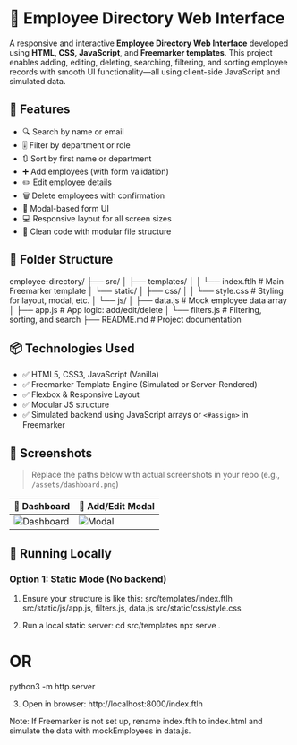 # 👥 Employee Directory Web Interface
A responsive and interactive **Employee Directory Web Interface** developed using **HTML, CSS, JavaScript**, and **Freemarker templates**. This project enables adding, editing, deleting, searching, filtering, and sorting employee records with smooth UI functionality—all using client-side JavaScript and simulated data.

## 🚀 Features
- 🔍 Search by name or email
- 🎚️ Filter by department or role
- 🔃 Sort by first name or department
- ➕ Add employees (with form validation)
- ✏️ Edit employee details
- 🗑️ Delete employees with confirmation
- 🎨 Modal-based form UI
- 💻 Responsive layout for all screen sizes
- 🧾 Clean code with modular file structure

## 📁 Folder Structure
employee-directory/
├── src/
│ ├── templates/
│ │ └── index.ftlh # Main Freemarker template
│ └── static/
│ ├── css/
│ │ └── style.css # Styling for layout, modal, etc.
│ └── js/
│ ├── data.js # Mock employee data array
│ ├── app.js # App logic: add/edit/delete
│ └── filters.js # Filtering, sorting, and search
├── README.md # Project documentation

## 📦 Technologies Used
- ✅ HTML5, CSS3, JavaScript (Vanilla)
- ✅ Freemarker Template Engine (Simulated or Server-Rendered)
- ✅ Flexbox & Responsive Layout
- ✅ Modular JS structure
- ✅ Simulated backend using JavaScript arrays or `<#assign>` in Freemarker

## 📸 Screenshots
> Replace the paths below with actual screenshots in your repo (e.g., `/assets/dashboard.png`)

| 🧭 Dashboard | 📝 Add/Edit Modal |
|-------------|-------------------|
| ![Dashboard](assets/dashboard.png) | ![Modal](assets/modal.png) |

## 🧪 Running Locally
### Option 1: Static Mode (No backend)

1. Ensure your structure is like this:
src/templates/index.ftlh
src/static/js/app.js, filters.js, data.js
src/static/css/style.css


2. Run a local static server:
cd src/templates
npx serve .
# OR
python3 -m http.server

3. Open in browser:
http://localhost:8000/index.ftlh


Note: If Freemarker is not set up, rename index.ftlh to index.html and simulate the data with mockEmployees in data.js.
